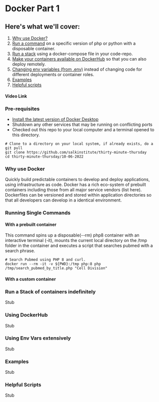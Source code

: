 # Docker Part 1

## Here's what we'll cover:
  1. [Why use Docker?](#why-use-docker)
  2. [Run a command](#running-commands) on a specific version of php or python with a disposable container.
  3. [Run a stack](#run-a-stack) using a docker-compose file  in your code-repo.
  4. [Make your containers available on DockerHub](#using-dockerhub) so that you can also deploy remotely.
  5. [Changing env variables (from .env)](#using-env-vars) instead of changing code for different deployments or container roles.
  6. [Examples](#examples)
  7. [Helpful scripts](#helpful-scripts)

#### Video Link

### Pre-requisites
- [Install the latest version of Docker Desktop](https://docs.docker.com/engine/install/)
- Shutdown any other services that may be running on conflicting ports 
- Checked out this repo to your local computer and a terminal opened to this directory.
```
# Clone to a directory on your local system, if already exists, do a git pull
git clone https://github.com/salkinstitute/thirty-minute-thursday 
cd thirty-minute-thursday/10-06-2022
```

### Why use Docker
Quickly build predictable containers to develop and deploy applications, using infrastructure as code.  Docker has a rich eco-system of prebuilt containers including those from all major service vendors (list here). Dockerfiles can be versioned and stored within application directories so that all developers can develop in a identical environment.  

### Running Single Commands 
#### With a prebuilt container
This command spins up a disposable(--rm) php8 container with an interactive terminal (-it), mounts the current local directory on the /tmp folder in the container and executes a script that searches pubmed with a search phrase. 
```
# Search Pubmed using PHP 8 and curl.
docker run --rm -it -v ${PWD}:/tmp php:8 php /tmp/search_pubmed_by_title.php "Cell Division"
```
#### With a custom container

### Run a Stack of containers indefinitely
Stub
### Using DockerHub
Stub
### Using Env Vars extensively
Stub
### Examples
Stub
### Helpful Scripts
Stub
